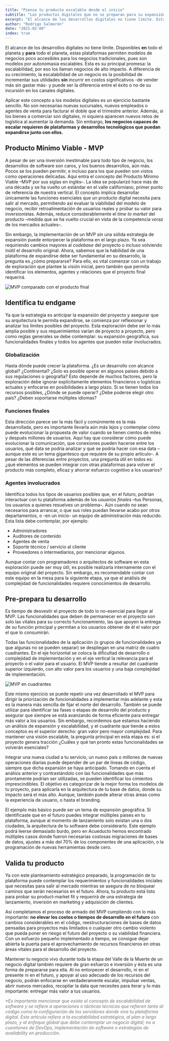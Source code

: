 ```yaml
---
title: "Piensa tu producto escalable desde el inicio"
subtitle: "Los productos digitales que no se preparan para su expansión se exponen a pérdidas considerables"
excerpt: "El alcance de los desarrollos digitales no tiene límite. Esta es su principal promesa: la escalabilidad, por eso los llaman negocios de alto impacto."
author: "Rodrigo Salmerón"
date: "2021-02-09"
index: true
---
```


El alcance de los desarrollos digitales no tiene límite. Disponibles **en** todo el planeta y **para** todo el planeta, estas plataformas permiten modelos de negocios poco accesibles para los negocios tradicionales, pues son modelos por autonomasia escalables. Esta es su principal promesa: la escalabilidad, por eso los llaman negocios de alto impacto. A diferencia de su crecimiento, la escalabilidad de un negocio es la posibilidad de incrementar sus utilidades **sin** incurrir en costos significativos -de vender más sin gastar más- y puede ser la diferencia entre el éxito o no de su incursión en los canales digitales.

Aplicar este concepto a los modelos digitales es un ejercicio bastante sencillo. No son necesarias nuevas sucursales, nuevos empleados o agentes de venta para facturar el doble que el trimestre anterior. Además, si los bienes a comerciar son digitales, ni siquiera aparecen nuevos retos de logística al aumentar la demanda. Sin embargo, **los negocios capaces de escalar requieren de plataformas y desarrollos tecnológicos que puedan expandirse junto con ellos.**

## Producto Mínimo Viable - MVP

A pesar de ser una inversión inestimable para todo tipo de negocio, los desarrollos de software son caros, y los buenos desarrollos, aún más. Pocos se los pueden permitir, e incluso para los que pueden son vistos como operaciones delicadas. Aquí entra el concepto del Producto Mínimo Viable –MVP por sus siglas en inglés–. La idea se popularizó hace más de una década y se ha vuelto un estándar en el valle californiano, primer punto de referencia de nuestra vertical. El concepto implica desarrollar únicamente las funciones esenciales que un producto digital necesita para salir al mercado, permitiendo así evaluar la viabilidad del modelo de negocio, recibir retroalimentación de usuarios reales y probar su valor para inversionistas. Además, reduce considerablemente el _time to market_ del producto –medida que se ha vuelto crucial en vista de la competencia voraz de los mercados actuales–.

Sin embargo, la implementación de un MVP sin una sólida estrategia de expansión puede entorpecer la plataforma en el largo plazo. Ya sea requiriendo cambios mayores al _codebase_ del proyecto o incluso volviendo inútil el desarrollo original. Ahora, sabemos que la habilidad de una plataforma de expandirse debe ser fundamental en su desarrollo, la pregunta es ¿cómo prepararse? Para ello, es vital comenzar con un trabajo de exploración que plantee la visión inicial, pero también que permita identificar los elementos, agentes y relaciones que el proyecto final requerirá.

![MVP comparado con el producto final](/assets/img/articles/piensa-tu-producto-escalable-desde-el-inicio/1.svg)

## Identifica tu endgame

Ya que la estrategia es anticipar la expansión del proyecto y asegurar que su arquitectura le permita expandirse, se comienza por reflexionar y analizar los límites posibles del proyecto. Esta exploración debe ser lo más amplia posible y sus requerimientos varían de proyecto a proyecto, pero como reglas generales se debe contemplar: su expansión geográfica, sus funcionalidades finales y todos los agentes que pueden estar involucrados.

### Globalización

Hasta dónde puede crecer la plataforma. ¿Es un desarrollo con alcance global? ¿Continental? ¿Solo es posible operar en algunos países debido a sus regulaciones o geografía? Esto depende de muchos factores, pero la exploración debe ignorar explícitamente elementos financieros o logísticas actuales y enfocarse en posibilidades a largo plazo. Si se tienen todos los recursos posibles, ¿Dónde se puede operar? ¿Debe poderse elegir otro país? ¿Deben soportarse múltiples idiomas?

### Funciones finales

Esta dirección parece ser la más fácil y comúnmente es la más desarrollada, pero es importante llevarla aún más lejos y contemplar cómo puede evolucionar la propuesta de valor cuando se tienen cientos de miles y después millones de usuarios. Aquí hay que considerar cómo puede evolucionar la comunicación, que conexiones pueden hacerse entre los usuarios, qué data se podría analizar y qué se podría hacer con esa data –aunque este es un tema gigantesco que requiere de su propio artículo–. A pesar de las diferencias entre proyectos, una pregunta útil en todos es: ¿qué elementos se pueden integrar con otras plataformas para volver el producto más completo, eficaz y ahorrar esfuerzo cognitivo a los usuarios?

### Agentes involucrados

Identifica todos los tipos de usuarios posibles que, en el futuro, podrían interactuar con tu plataforma además de los _usuarios finales_ –tus Personas, los usuarios a quienes resuelves un problema–. Aún cuando no sean necesarios para arrancar, o que sus roles puedan llevarse acabo por otros departamentos, o -en un inicio- un equipo de administración más reducido. Esta lista debe contemplar, por ejemplo:

- Administradores
- Auditores de contenido
- Agentes de venta
- Soporte técnico / servicio al cliente
- Proveedores o intermediarios, por mencionar algunos.

Aunque contar con programadores o arquitectos de software en esta exploración puede ser muy útil, es posible realizarla internamente con el equipo original del proyecto. Sin embargo, es recomendable contar con este equipo en la mesa para la siguiente etapa, ya que el análisis de complejidad de funcionalidades requiere conocimientos de desarrollo.

## Pre-prepara tu desarrollo

Es tiempo de desvestir el proyecto de todo lo no-esencial para llegar al MVP. Las funcionalidades que deben de permanecer en el proyecto son solo las vitales para su correcto funcionamiento, las que apoyen la entrega de su función principal y permitan a los usuarios obtener de él el valor por el que lo consumirán.

Todas las funcionalidades de la aplicación (o grupos de funcionalidades ya que algunas no se pueden separar) se despliegan en una matriz de cuatro cuadrantes. En el eje horizontal se coloca la dificultad de desarrollo o complejidad de implementación y en el eje vertical la relevancia para el proyecto o el valor para el usuario. El MVP tiende a resultar del cuadrante superior izquierdo, con alto valor para los usuarios y una baja complejidad de implementación.

![MVP en cuadrantes](/assets/img/articles/piensa-tu-producto-escalable-desde-el-inicio/2.svg)


Este mismo ejercicio se puede repetir una vez desarrollado el MVP para dirigir la priorización de funcionalidades a implementar más adelante y esta es la manera más sencilla de fijar el norte del desarrollo. También se puede utilizar para identificar las fases o etapas de desarrollo del producto y asegurar que siempre se está avanzando de forma eficiente para entregar más valor a los usuarios. Sin embargo, recordemos que estamos haciendo un análisis de expansión y escalabilidad, y el cuadrante que tiende a estos conceptos es el superior derecho: gran valor pero mayor complejidad. Para mantener una visión escalable, la pregunta principal en esta etapa es: si el proyecto genera tracción ¿Cuáles y qué tan pronto estas funcionalidades se volverán esenciales?

Integrar una nueva ciudad a tu servicio, un nuevo país o millones de nuevas operaciones diarias puede depender de un par de líneas de código, siempre que dicha expansión se haya anticipado. Tomando en cuenta el análisis anterior y contrastándolo con las funcionalidades que más prontamente podrían ser utilizadas, se pueden identificar los cimientos imprescindibles. El objetivo es categorizar de la mejor forma los modelos de tu proyecto, para aplicarla en la arquitectura de tu base de datos, donde su impacto será el más alto. Aunque, también puede alterar otras áreas como la experiencia de usuario, o hasta el branding.

El ejemplo más básico puede ser un tema de expansión geográfica. Si identificaste que en el futuro puedes integrar múltiples países en tu plataforma, aunque al momento de lanzamiento solo existan una o dos ciudades, la arquitectura de tu software debe considerarlo. Este ejemplo podrá leerse demasiado burdo, pero en Acueducto hemos encontrado múltiples casos donde fueron necesarias costosas migraciones de bases de datos, ajustes a más del 70% de los componentes de una aplicación, o la programación de nuevas herramientas desde cero.

## Valida tu producto

Ya con este planteamiento estratégico preparado, la programación de tu plataforma puede contemplar los requerimientos y funcionalidades iniciales que necesitas para salir al mercado mientras se asegura de no bloquear caminos que serán necesarios en el futuro. Ahora, tu producto está listo para probar su product-market fit y requerirá de una estrategia de lanzamiento, inversión en marketing y adquisición de clientes.

Así completamos el proceso de armado del MVP cumpliendo con lo más importante: **no elevar los costos o tiempos de desarrollo en el futuro** con cambios considerables en el código, reestructuraciones de bases de datos pensadas para proyectos más limitados o cualquier otro cambio violento que pueda poner en riesgo el futuro del proyecto o su viabilidad financiera. Con un esfuerzo pequeño implementado a tiempo, se consigue dejar abierta la puerta para el aprovechamiento de recursos financieros en otras áreas vitales para el desarrollo del proyecto.

Mantener tu negocio vivo durante toda la etapa del Valle de la Muerte de un negocio digital también requiere de gran esfuerzo e inversión y ésta es una forma de prepararse para ella. Al no entorpecer el desarrollo, ni en el presente ni en el futuro, y apoyar al uso adecuado de los recursos del negocio, podrán enfocarse en verdaderamente escalar, impulsar ventas, abrir nuevos mercados, recopilar la data que necesites para iterar y lo más importante: entregar más valor a tus usuarios.

<p style="opacity:0.6; font-style:italic">*Es importante mencionar que existe el concepto de escalabilidad de software y se refiere a operaciones o tácticas técnicas que refieren tanto al código como la configuración de los servidores donde vive tu plataforma digital. Este artículo refiere a la escalabilidad estratégica, al plan a largo plazo, y al enfoque global que debe contemplar un negocio digital; no a cuestiones de DevOps, implementación de software o estrategias de availability en producción.<p>
